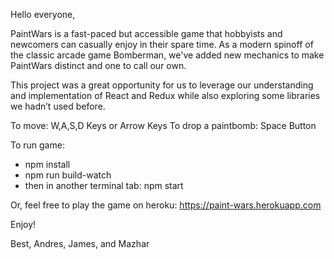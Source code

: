 Hello everyone,

PaintWars is a fast-paced but accessible game that hobbyists and newcomers can casually enjoy in their spare time. As a modern spinoff of the classic arcade game Bomberman, we've added new mechanics to make PaintWars distinct and one to call our own.

This project was a great opportunity for us to leverage our understanding and implementation of React and Redux while also exploring some libraries we hadn’t used before.

To move: W,A,S,D Keys or Arrow Keys
To drop a paintbomb: Space Button

To run game:
  - npm install
  - npm run build-watch
  - then in another terminal tab: npm start

Or, feel free to play the game on heroku:
https://paint-wars.herokuapp.com

Enjoy!

Best,
Andres, James, and Mazhar
